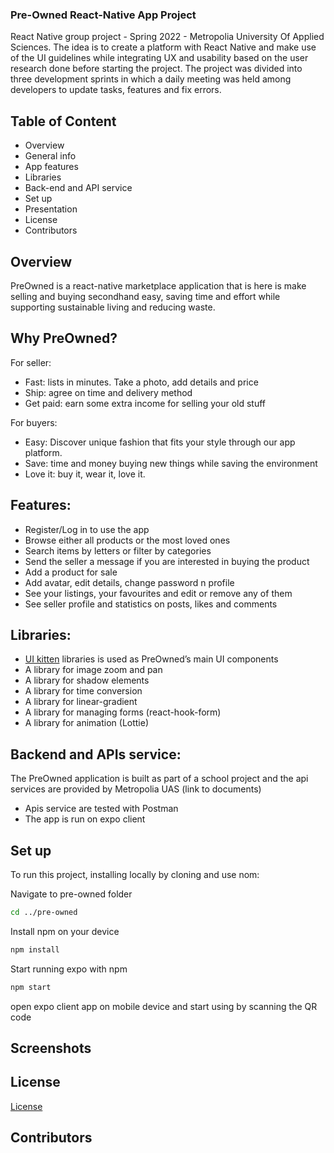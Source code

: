 ### Pre-Owned React-Native App Project
React Native group project - Spring 2022 - Metropolia University Of Applied Sciences. The idea is to create a platform with React Native and make use of the UI guidelines while integrating UX and usability based on the user research done before starting the project. The project was divided into three development sprints in which a daily meeting was held among developers to update tasks, features and fix errors.

## Table of Content
* Overview
* General info
* App features
* Libraries
* Back-end and API service
* Set up
* Presentation
* License
* Contributors

## Overview
PreOwned is a react-native marketplace application that is here is make selling and buying secondhand easy, saving time and effort while supporting sustainable living and reducing waste.

## Why PreOwned?
For seller:

* Fast: lists in minutes. Take a photo, add details and price
* Ship: agree on time and delivery method
* Get paid: earn some extra income for selling your old stuff

For buyers:
* Easy: Discover unique fashion that fits your style through our app platform.
* Save: time and money buying new things while saving the environment
* Love it: buy it, wear it, love it.

## Features:
- Register/Log in to use the app
- Browse either all products or the most loved ones
- Search items by letters or filter by categories
- Send the seller a message if you are interested in buying the product
- Add a product for sale
- Add avatar, edit details, change password n profile
- See your listings, your favourites and edit or remove any of them
- See seller profile and statistics on posts, likes and comments

## Libraries:
- [UI kitten](https://github.com/akveo/react-native-ui-kitten) libraries is used as PreOwned’s main UI components
- A library for image zoom and pan
- A library for shadow elements
- A library for time conversion
- A library for linear-gradient
- A library for managing forms (react-hook-form)
- A library for animation (Lottie)

## Backend and APIs service:
The PreOwned application is built as part of a school project and the api services are provided by Metropolia UAS (link to documents)
- Apis service are tested with Postman
- The app is run on expo client
## Set up
To run this project, installing locally by cloning and use nom:

Navigate to pre-owned folder
```bash
cd ../pre-owned
```
Install npm on your device
```bash
npm install
```
Start running expo with npm
```bash
npm start
```
open expo client app on mobile device and start using by scanning the QR code


## Screenshots
## License
[License](https://github.com/Nischhal3/pre-owned/blob/readme/LICENSE.txt)
## Contributors

